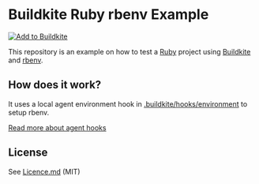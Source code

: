 # Buildkite Ruby rbenv Example

[![Add to Buildkite](https://buildkite.com/button.svg)](https://buildkite.com/new)

This repository is an example on how to test a [Ruby](https://www.ruby-lang.org/en/) project using [Buildkite](https://buildkite.com/) and [rbenv](https://github.com/rbenv/rbenv). 

## How does it work?

It uses a local agent environment hook in [.buildkite/hooks/environment](.buildkite/hooks/environment) to setup rbenv.

[Read more about agent hooks](https://buildkite.com/docs/agent/hooks)

## License

See [Licence.md](Licence.md) (MIT)
